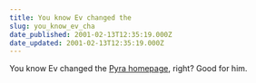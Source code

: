 ```yaml
---
title: You know Ev changed the
slug: you_know_ev_cha
date_published: 2001-02-13T12:35:19.000Z
date_updated: 2001-02-13T12:35:19.000Z
---
```


You know Ev changed the [Pyra homepage](http://www.pyra.com/), right? Good for him.
